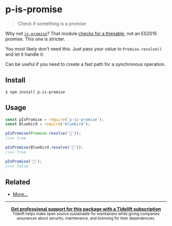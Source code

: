 # p-is-promise

> Check if something is a promise

Why not [`is-promise`](https://github.com/then/is-promise)? That module [checks for a thenable](https://github.com/then/is-promise/issues/6), not an ES2015 promise. This one is stricter.

You most likely don't need this. Just pass your value to `Promise.resolve()` and let it handle it.

Can be useful if you need to create a fast path for a synchronous operation.


## Install

```
$ npm install p-is-promise
```


## Usage

```js
const pIsPromise = require('p-is-promise');
const Bluebird = require('bluebird');

pIsPromise(Promise.resolve('🦄'));
//=> true

pIsPromise(Bluebird.resolve('🦄'));
//=> true

pIsPromise('🦄');
//=> false
```


## Related

- [More…](https://github.com/sindresorhus/promise-fun)


---

<div align="center">
	<b>
		<a href="https://tidelift.com/subscription/pkg/npm-p-is-promise?utm_source=npm-p-is-promise&utm_medium=referral&utm_campaign=readme">Get professional support for this package with a Tidelift subscription</a>
	</b>
	<br>
	<sub>
		Tidelift helps make open source sustainable for maintainers while giving companies<br>assurances about security, maintenance, and licensing for their dependencies.
	</sub>
</div>
